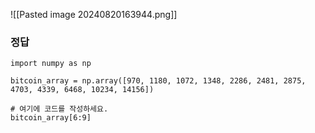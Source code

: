 ![[Pasted image 20240820163944.png]]

### 정답
```
import numpy as np

bitcoin_array = np.array([970, 1180, 1072, 1348, 2286, 2481, 2875, 4703, 4339, 6468, 10234, 14156])

# 여기에 코드를 작성하세요.
bitcoin_array[6:9]
```